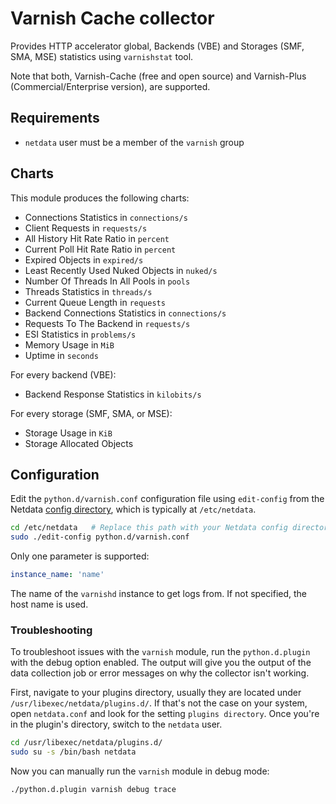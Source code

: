 <!--
title: "Varnish Cache monitoring with Netdata"
custom_edit_url: "https://github.com/netdata/netdata/edit/master/collectors/python.d.plugin/varnish/README.md"
sidebar_label: "Varnish Cache"
learn_status: "Published"
learn_topic_type: "References"
learn_rel_path: "Integrations/Monitor/Webapps"
-->

# Varnish Cache collector

Provides HTTP accelerator global, Backends (VBE) and Storages (SMF, SMA, MSE) statistics using `varnishstat` tool.

Note that both, Varnish-Cache (free and open source) and Varnish-Plus (Commercial/Enterprise version), are supported.

## Requirements

-   `netdata` user must be a member of the `varnish` group 

## Charts

This module produces the following charts:

-   Connections Statistics in `connections/s`
-   Client Requests in `requests/s`
-   All History Hit Rate Ratio in `percent`
-   Current Poll Hit Rate Ratio in `percent`
-   Expired Objects in `expired/s`
-   Least Recently Used Nuked Objects in `nuked/s`
-   Number Of Threads In All Pools in `pools`
-   Threads Statistics in `threads/s`
-   Current Queue Length in `requests`
-   Backend Connections Statistics in `connections/s`
-   Requests To The Backend in `requests/s`
-   ESI Statistics in `problems/s`
-   Memory Usage in `MiB`
-   Uptime in `seconds`

For every backend (VBE):

-   Backend Response Statistics in `kilobits/s`

For every storage (SMF, SMA, or MSE):

-   Storage Usage in `KiB` 
-   Storage Allocated Objects

## Configuration

Edit the `python.d/varnish.conf` configuration file using `edit-config` from the Netdata [config
directory](https://github.com/netdata/netdata/blob/master/docs/configure/nodes.md), which is typically at `/etc/netdata`.

```bash
cd /etc/netdata   # Replace this path with your Netdata config directory, if different
sudo ./edit-config python.d/varnish.conf
```

Only one parameter is supported:

```yaml
instance_name: 'name'
```

The name of the `varnishd` instance to get logs from. If not specified, the host name is used.




### Troubleshooting

To troubleshoot issues with the `varnish` module, run the `python.d.plugin` with the debug option enabled. The 
output will give you the output of the data collection job or error messages on why the collector isn't working.

First, navigate to your plugins directory, usually they are located under `/usr/libexec/netdata/plugins.d/`. If that's 
not the case on your system, open `netdata.conf` and look for the setting `plugins directory`. Once you're in the 
plugin's directory, switch to the `netdata` user.

```bash
cd /usr/libexec/netdata/plugins.d/
sudo su -s /bin/bash netdata
```

Now you can manually run the `varnish` module in debug mode:

```bash
./python.d.plugin varnish debug trace
```

